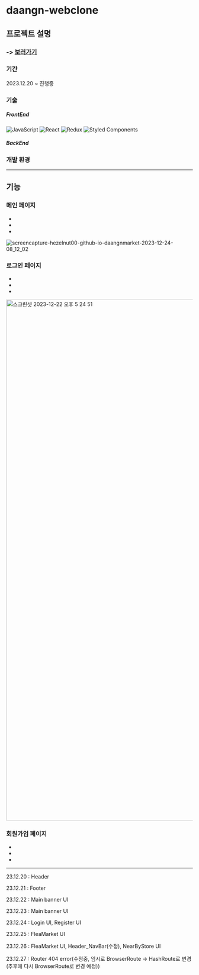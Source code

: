 # daangn-webclone



## 프로젝트 설명

### -> [보러가기](https://hezelnut00.github.io/daangnmarket/)

### 기간 
2023.12.20 ~ 진행중

### 기술
##### FrontEnd
![JavaScript](https://img.shields.io/badge/javascript-%23323330.svg?style=for-the-badge&logo=javascript&logoColor=%23F7DF1E)  ![React](https://img.shields.io/badge/react-%2320232a.svg?style=for-the-badge&logo=react&logoColor=%2361DAFB)  <img alt="Redux" src="https://img.shields.io/badge/redux--toolkit-%23593d88.svg?style=for-the-badge&logo=redux&logoColor=white"/>  ![Styled Components](https://img.shields.io/badge/styled--components-DB7093?style=for-the-badge&logo=styled-components&logoColor=white)


##### BackEnd

### 개발 환경

----

## 기능

### 메인 페이지
 -
 -
 - 

![screencapture-hezelnut00-github-io-daangnmarket-2023-12-24-08_12_02](https://github.com/hezelNut00/daangnmarket/assets/153392297/d46f9982-a6b9-4fa1-af4c-40978bd9046c)

### 로그인 페이지
 -
 -
 - 
<img width="1408" alt="스크린샷 2023-12-22 오후 5 24 51" src="https://github.com/hezelNut00/daangnmarket/assets/153392297/f5c22fe7-1fb2-44d5-a54d-c1a8e8e76102">


### 회원가입 페이지
 -
 -
 - 
----

23.12.20 : Header

23.12.21 : Footer

23.12.22 : Main banner UI

23.12.23 : Main banner UI

23.12.24 : Login UI, Register UI

23.12.25 : FleaMarket UI

23.12.26 : FleaMarket UI, Header_NavBar(수정), NearByStore UI

23.12.27 : Router 404 error(수정중, 임시로 BrowserRoute -> HashRoute로 변경(추후에 다시 BrowserRoute로 변경 예정))

